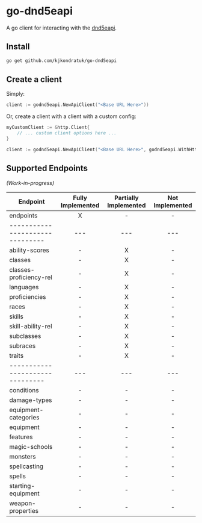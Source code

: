 # go-dnd5eapi

A go client for interacting with the [dnd5eapi](https://www.dnd5eapi.co/).

## Install
```bash
go get github.com/kjkondratuk/go-dnd5eapi
```

## Create a client
Simply:
```go
client := godnd5eapi.NewApiClient("<Base URL Here>"))
```

Or, create a client with a client with a custom config:
```go
myCustomClient := &http.Client{
    // ... custom client options here ...
}

client := godnd5eapi.NewApiClient("<Base URL Here>", godnd5eapi.WithHttpClient(myCustomClient))
```

## Supported Endpoints
*(Work-in-progress)*

| Endpoint | Fully Implemented | Partially Implemented | Not Implemented |
| --- | :---: | :---: | :---: |
| endpoints | X | - | - |
| ------------------------------- | --- | --- | --- |
| ability-scores | - | X | - |
| classes | - | X | - |
| classes-proficiency-rel | - | X | - |
| languages | - | X | - |
| proficiencies | - | X | - |
| races | - | X | - |
| skills | - | X | - |
| skill-ability-rel | - | X | - |
| subclasses | - | X | - |
| subraces | - | X | - |
| traits | - | X | - |
| ------------------------------- | --- | --- | --- |
| conditions | - | - | - |
| damage-types | - | - | - |
| equipment-categories | - | - | - |
| equipment | - | - | - |
| features | - | - | - |
| magic-schools | - | - | - |
| monsters | - | - | - |
| spellcasting | - | - | - |
| spells | - | - | - |
| starting-equipment | - | - | - |
| weapon-properties | - | - | - |
